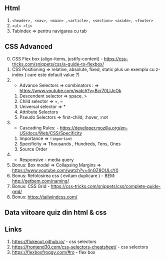 ## Html
1. `<header>, <nav>, <main> ,<article>, <section> <aside>, <footer>`
2. `<ul> <li>`
3.  Tabindex => pentru navigarea cu tab

## CSS Advanced
0. CSS Flex box (align-items, justify-content) - https://css-tricks.com/snippets/css/a-guide-to-flexbox/
1. CSS Positioning => relative, absolute, fixed, static plus un exemplu cu z-index ( care este default value ?)
2. * Advance Selectors => combinators : => https://www.youtube.com/watch?v=Bcr70LIJcOk
    1. Descendent selector => space, >
    2. Child selector => +, ~
    3. Universal selector => *
    4. Attribute Selectors
    5. Pseudo Selectors => first-child, :hover, :not
3. * Cascading Rules: - https://developer.mozilla.org/en-US/docs/Web/CSS/Specificity
    1. Importance => `!important`
    2. Specificity => Thousands , Hundreds, Tens, Ones
    3. Source Order
4. * Responsive - media query
5. Bonus: Box model => Collapsing Margins => https://www.youtube.com/watch?v=4nGZ8OULcY0
6. Bonus: Refolosirea css ( evitam duplicare ) - BEM: http://getbem.com/naming/
7. Bonus: CSS Grid - https://css-tricks.com/snippets/css/complete-guide-grid/
8. Bonus: https://tailwindcss.com/

## Data viitoare quiz din html & css

## Links
1. https://flukeout.github.io/ - css selectors
2. https://frontend30.com/css-selectors-cheatsheet/ - css selectors
3. https://flexboxfroggy.com/#ro - flex box